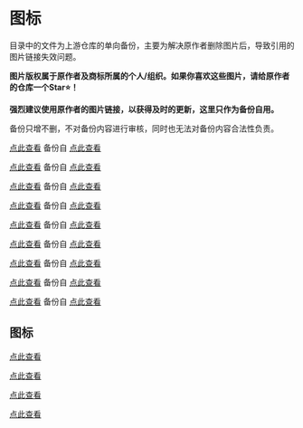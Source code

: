 # 图标

目录中的文件为上游仓库的单向备份，主要为解决原作者删除图片后，导致引用的图片链接失效问题。

**图片版权属于原作者及商标所属的个人/组织。如果你喜欢这些图片，请给原作者的仓库一个Star⭐！**

**强烈建议使用原作者的图片链接，以获得及时的更新，这里只作为备份自用。**

备份只增不删，不对备份内容进行审核，同时也无法对备份内容合法性负责。

[点此查看](https://github.com/Auniquesir/Box/tree/X/icon/mini) 备份自 [点此查看](https://github.com/Orz-3/mini/tree/master/Alpha)    

[点此查看](https://github.com/Auniquesir/Box/tree/X/icon/color) 备份自 [点此查看](https://github.com/Orz-3/mini/tree/master/Color)

[点此查看](https://github.com/Auniquesir/Box/tree/X/icon/qure) 备份自 [点此查看](https://github.com/Koolson/Qure/tree/master/IconSet)

[点此查看](https://github.com/Auniquesir/Box/tree/X/icon/dark) 备份自 [点此查看](https://github.com/Koolson/Qure/tree/master/IconSet/Dark)

[点此查看](https://github.com/Auniquesir/Box/tree/X/icon/qure/color) 备份自 [点此查看](https://github.com/Koolson/Qure/tree/master/IconSet/Color)

[点此查看](https://github.com/Auniquesir/Box/tree/X/icon/task) 备份自 [点此查看](https://github.com/Orz-3/task)

[点此查看](https://github.com/Auniquesir/Box/tree/X/icon/Icon) 备份自 [点此查看](https://github.com/sooyaaabo/Loon/tree/main/Icon/App)

[点此查看](https://github.com/Auniquesir/Box/tree/X/icon/Flag) 备份自 [点此查看](https://github.com/sooyaaabo/Loon/tree/main/Icon/Flag)

[点此查看](https://github.com/Auniquesir/Box/tree/X/icon/black) 备份自 [点此查看](https://github.com/NB921/ico/tree/main/black)



## 图标

[点此查看](https://github.com/luestr/IconResource)

[点此查看](https://github.com/LovedGM/Quantumult-X-TuBiao/tree/main)

[点此查看](https://github.com/shindgewongxj/WHATSINStash/tree/main/icon)

[点此查看]()
